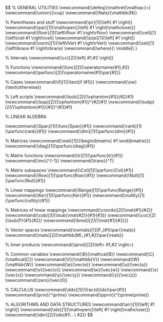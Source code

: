 $$
% GENERAL UTILITIES
\newcommand{\defeq}{\mathrel{\mathop:}=}
\newcommand{\union}{\cup}
\newcommand{\Nats}{\mathbb{N}}

% Parentheses and stuff
\newcommand{\pr}[1]{\left( #1 \right)}
\newcommand{\par}[1]{\mathopen{}\left( #1 \right)\mathclose{}}
\newcommand{\floor}[1]{\left\lfloor #1 \right\rfloor}
\newcommand{\ceil}[1]{\left\lceil #1 \right\rceil}
\newcommand{\size}[1]{\left| #1 \right|}
\newcommand{\norm}[1]{\left\lVert #1 \right\rVert}
\newcommand{\set}[1]{\left\lbrace #1 \right\rbrace}
\newcommand{\where}{\ \middle|\ }

% Intervals
\newcommand{\cc}[2]{\left[ #1,#2 \right]}

% Functions
\newcommand{\func}[2]{\operatorname{#1}\,#2}
\newcommand{\parfunc}[2]{\operatorname{#1}\par{#2}}

% Cases
\newcommand{\if}[1]{\text{if \(#1\)}}
\newcommand{\ow}{\text{otherwise}}

% Left scripts
\newcommand{\lsub}[2]{{\vphantom{#1}}_{#2}#1}
\newcommand{\lsup}[2]{{\vphantom{#1}}^{#2}#1}
\newcommand{\lsubp}[2]{{\vphantom{#1}}_{#2}^{#3}#1}


% LINEAR ALGEBRA

\newcommand{\Span}[1]{\func{Span}{#1}}
\newcommand{\rank}[1]{\parfunc{rank}{#1}}
\newcommand{\dim}[1]{\parfunc{dim}{#1}}

% Matrices
\newcommand{\mat}[1]{{\begin{bmatrix} #1 \end{bmatrix}}}
\newcommand{\diag}[1]{\parfunc{diag}{#1}}

% Matrix functions
\newcommand{\tr}[1]{\parfunc{tr}{#1}}
\newcommand{\inv}{^{-1}}
\newcommand{\trans}{^T}

% Matrix subspaces
\newcommand{\Col}[1]{\parfunc{Col}{#1}}
\newcommand{\Row}[1]{\parfunc{Row}{#1}}
\newcommand{\Null}[1]{\parfunc{Null}{#1}}

% Linear mappings
\newcommand{\Range}[1]{\parfunc{Range}{#1}}
\newcommand{\Ker}[1]{\parfunc{Ker}{#1}}
\newcommand{\nullity}[1]{\parfunc{nullity}{#1}}

% Matrices of linear mappings
\newcommand{\coords}[2]{\mat{#1}_{#2}}
\newcommand{\cob}[3]{\lsub{\mat{#2}}{#1}_{#3}}
\newcommand{\coc}[2]{\lsub{P}{#1}_{#2}}
\newcommand{\bmat}[2]{{\mat{#1}_{#2}}}

% Vector spaces
\newcommand{\nomials}[1]{P_{#1}\par{\reals}}
\newcommand{\mats}[2]{\mathbb{M}_{#1,#2}\par{\reals}}

% Inner products
\newcommand{\iprod}[2]{\left< #1,#2 \right>}

% Common variables
\newcommand{\B}{\mathcal{B}}
\newcommand{\C}{\mathcal{C}}
\newcommand{\V}{\mathbb{V}}
\newcommand{\W}{\mathbb{W}}
\newcommand{\e}{\vec{e}}
\newcommand{\u}{\vec{u}}
\newcommand{\v}{\vec{v}}
\newcommand{\w}{\vec{w}}
\newcommand{\x}{\vec{x}}
\newcommand{\y}{\vec{y}}
\newcommand{\z}{\vec{z}}
\newcommand{\zero}{\vec{0}}


% CALCULUS
\newcommand{\ddx}[1]{\frac{d}{dx}\par{#1}}
\newcommand{\prm}{^\prime}
\newcommand{\pprm}{^{\prime\prime}}


% ALGORITHMS AND DATA STRUCTURES
\newcommand{\arr}[1]{\left[ #1 \right]}
\newcommand{\idx}[1]{\mathopen{}\left[ #1 \right]\mathclose{}}
\newcommand{\idxr}[2]{\idx{#1\ ..\ #2}}
$$
